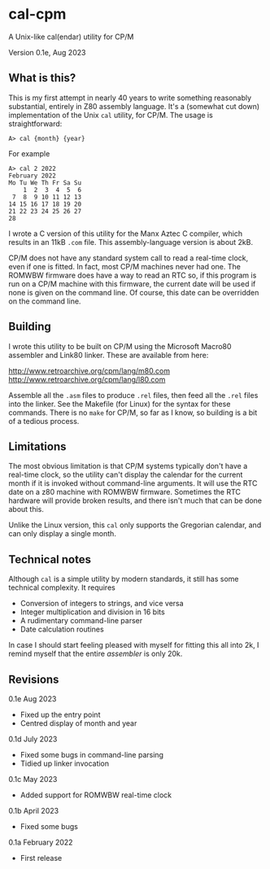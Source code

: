 # cal-cpm

A Unix-like cal(endar) utility for CP/M

Version 0.1e, Aug 2023

## What is this?

This is my first attempt in nearly 40 years to write something reasonably
substantial, entirely in Z80 assembly language. It's a (somewhat cut down)
implementation of the Unix `cal` utility, for CP/M. The usage is
straightforward:

    A> cal {month} {year}

For example

    A> cal 2 2022
    February 2022
    Mo Tu We Th Fr Sa Su
        1  2  3  4  5  6 
     7  8  9 10 11 12 13 
    14 15 16 17 18 19 20 
    21 22 23 24 25 26 27 
    28 

I wrote a C version of this utility for the Manx Aztec C compiler, 
which results in an 11kB `.com` file.  This assembly-language version is 
about 2kB. 

CP/M does not have any standard system call to read a real-time clock, even if
one is fitted. In fact, most CP/M machines never had one. The ROMWBW firmware does
have a way to read an RTC so, if this program is run on a CP/M machine with 
this firmware, the current date will be used if none is given on the command
line. Of course, this date can be overridden on the command line.

## Building

I wrote this utility to be built on CP/M using the Microsoft
Macro80 assembler and Link80 linker. These are available from here:

http://www.retroarchive.org/cpm/lang/m80.com
http://www.retroarchive.org/cpm/lang/l80.com

Assemble all the `.asm` files to produce `.rel` files, then feed all
the `.rel` files into the linker. See the Makefile (for Linux) for
the syntax for these commands. There is no `make` for CP/M, so far as I
know, so building is a bit of a tedious process.

## Limitations 

The most obvious limitation is that CP/M systems typically don't have a 
real-time clock, so the utility can't display the calendar for the
current month if it is invoked without command-line arguments. It will use 
the RTC date on a z80 machine with ROMWBW firmware. Sometimes the RTC hardware
will provide broken results, and there isn't much that can be done about this. 

Unlike the Linux version, this `cal` only supports the Gregorian calendar, and
can only display a single month.

## Technical notes

Although `cal` is a simple utility by modern standards, it still has
some technical complexity. It requires

- Conversion of integers to strings, and vice versa
- Integer multiplication and division in 16 bits
- A rudimentary command-line parser
- Date calculation routines

In case I should start feeling pleased with myself for fitting this all
into 2k, I remind myself that the entire _assembler_ 
is only 20k. 
 
## Revisions

0.1e Aug 2023

- Fixed up the entry point
- Centred display of month and year

0.1d July 2023

- Fixed some bugs in command-line parsing
- Tidied up linker invocation

0.1c May 2023

- Added support for ROMWBW real-time clock

0.1b April 2023

- Fixed some bugs

0.1a February 2022

- First release



